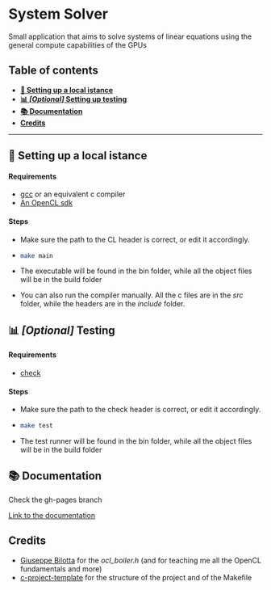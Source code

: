 # System Solver
Small application that aims to solve systems of linear equations using the general compute capabilities of the GPUs

## Table of contents

- **[:wrench: Setting up a local istance](#wrench-setting-up-a-local-istance)**
- **[:bar_chart: _\[Optional\]_ Setting up testing](#bar_chart-optional-testing)**
- **[:books: Documentation](#books-documentation)**
- **[Credits](#credits)**

---

## :wrench: Setting up a local istance

#### Requirements
- [gcc](https://gcc.gnu.org/) or an equivalent c compiler
- [An OpenCL sdk](https://www.khronos.org/opencl/)

#### Steps
- Make sure the path to the CL header is correct, or edit it accordingly.

-   ```bash
    make main
    ```
- The executable will be found in the bin folder, while all the object files will be in the build folder
- You can also run the compiler manually. All the c files are in the _src_ folder, while the headers are in the _include_ folder.

## :bar_chart: _[Optional]_ Testing

#### Requirements
- [check](https://libcheck.github.io/check/)

#### Steps
- Make sure the path to the check header is correct, or edit it accordingly.

-   ```bash
    make test
    ```
- The test runner will be found in the bin folder, while all the object files will be in the build folder

## :books: Documentation
Check the gh-pages branch

[Link to the documentation](https://tendto.github.io/system-solver/)

## Credits
- [Giuseppe Bilotta](https://github.com/Oblomov) for the _ocl_boiler.h_ (and for teaching me all the OpenCL fundamentals and more)
- [c-project-template](https://github.com/tiborsimon/c-project-template) for the structure of the project and of the Makefile
